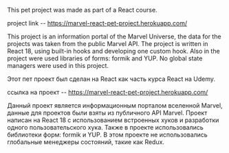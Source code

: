 This pet project was made as part of a React course.

project link -- https://marvel-react-pet-project.herokuapp.com/

This project is an information portal of the Marvel Universe, the data for the projects was taken from the public Marvel API.
The project is written in React 18, using built-in hooks and developing one custom hook. Also in the project were used libraries of forms: formik and YUP. No global state managers were used in this project.


Этот пет проект был сделан на React как часть курса React на Udemy.

ссылка на проект -- https://marvel-react-pet-project.herokuapp.com/

Данный проект является информационным порталом вселенной Marvel, данные для проектов были взяты из публичного API Marvel. Проект написан на React 18 с использованием встроенных хуков и разработки одного пользовательского хука. Также в проекте использовались библиотеки форм: formik и YUP. В этом проекте не использовались глобальные менеджеры состояний, такие как Redux.
